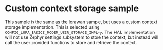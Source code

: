 # Custom context storage sample

This sample is the same as the lorawan sample, but uses a custom context storage implementation.
This is selected using `CONFIG_LORA_BASICS_MODEM_USER_STORAGE_IMPL=y`.
The HAL implementation will not use Zephyr settings subsystem to store the context, but instead
will call the user provided functions to store and retrieve the context.
